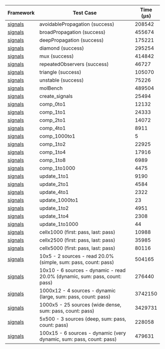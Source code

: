 | Framework | Test Case | Time (μs) |
| --- | --- | --- |
| [signals](https://github.com/rodydavis/signals.dart) | avoidablePropagation (success) | 208542 |
| [signals](https://github.com/rodydavis/signals.dart) | broadPropagation (success) | 455674 |
| [signals](https://github.com/rodydavis/signals.dart) | deepPropagation (success) | 175221 |
| [signals](https://github.com/rodydavis/signals.dart) | diamond (success) | 295254 |
| [signals](https://github.com/rodydavis/signals.dart) | mux (success) | 414842 |
| [signals](https://github.com/rodydavis/signals.dart) | repeatedObservers (success) | 46727 |
| [signals](https://github.com/rodydavis/signals.dart) | triangle (success) | 105070 |
| [signals](https://github.com/rodydavis/signals.dart) | unstable (success) | 75226 |
| [signals](https://github.com/rodydavis/signals.dart) | molBench | 489504 |
| [signals](https://github.com/rodydavis/signals.dart) | create_signals | 25494 |
| [signals](https://github.com/rodydavis/signals.dart) | comp_0to1 | 12132 |
| [signals](https://github.com/rodydavis/signals.dart) | comp_1to1 | 24333 |
| [signals](https://github.com/rodydavis/signals.dart) | comp_2to1 | 14072 |
| [signals](https://github.com/rodydavis/signals.dart) | comp_4to1 | 8911 |
| [signals](https://github.com/rodydavis/signals.dart) | comp_1000to1 | 5 |
| [signals](https://github.com/rodydavis/signals.dart) | comp_1to2 | 22925 |
| [signals](https://github.com/rodydavis/signals.dart) | comp_1to4 | 17916 |
| [signals](https://github.com/rodydavis/signals.dart) | comp_1to8 | 6989 |
| [signals](https://github.com/rodydavis/signals.dart) | comp_1to1000 | 4475 |
| [signals](https://github.com/rodydavis/signals.dart) | update_1to1 | 9190 |
| [signals](https://github.com/rodydavis/signals.dart) | update_2to1 | 4584 |
| [signals](https://github.com/rodydavis/signals.dart) | update_4to1 | 2322 |
| [signals](https://github.com/rodydavis/signals.dart) | update_1000to1 | 23 |
| [signals](https://github.com/rodydavis/signals.dart) | update_1to2 | 4951 |
| [signals](https://github.com/rodydavis/signals.dart) | update_1to4 | 2308 |
| [signals](https://github.com/rodydavis/signals.dart) | update_1to1000 | 44 |
| [signals](https://github.com/rodydavis/signals.dart) | cellx1000 (first: pass, last: pass) | 10988 |
| [signals](https://github.com/rodydavis/signals.dart) | cellx2500 (first: pass, last: pass) | 35985 |
| [signals](https://github.com/rodydavis/signals.dart) | cellx5000 (first: pass, last: pass) | 80116 |
| [signals](https://github.com/rodydavis/signals.dart) | 10x5 - 2 sources - read 20.0% (simple, sum: pass, count: pass) | 504165 |
| [signals](https://github.com/rodydavis/signals.dart) | 10x10 - 6 sources - dynamic - read 20.0% (dynamic, sum: pass, count: pass) | 276440 |
| [signals](https://github.com/rodydavis/signals.dart) | 1000x12 - 4 sources - dynamic (large, sum: pass, count: pass) | 3742150 |
| [signals](https://github.com/rodydavis/signals.dart) | 1000x5 - 25 sources (wide dense, sum: pass, count: pass) | 3429731 |
| [signals](https://github.com/rodydavis/signals.dart) | 5x500 - 3 sources (deep, sum: pass, count: pass) | 228058 |
| [signals](https://github.com/rodydavis/signals.dart) | 100x15 - 6 sources - dynamic (very dynamic, sum: pass, count: pass) | 479631 |

